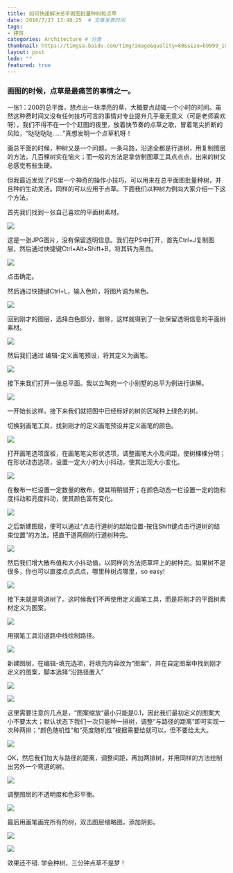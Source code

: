 ```yaml
---
title: 如何快速解决总平面图批量种树和点草
date: 2016/7/27 13:48:25  # 文章发表时间
tags:
- 建筑
categories: Architecture # 分类
thumbnail: https://timgsa.baidu.com/timg?image&quality=80&size=b9999_10000&sec=1529515852054&di=5aee79a9a601e6fd3edd61e2974fa41f&imgtype=0&src=http%3A%2F%2Fimg.zcool.cn%2Fcommunity%2F01a85f5544a9ba0000019ae979cac2.jpg%401280w_1l_2o_100sh.png # 略缩图
layout: post
lede: ""
featured: true
---
```


### 画图的时候，点草是最痛苦的事情之一。

<!--more-->

一张1：200的总平面，想点出一块漂亮的草，大概要点动辄一个小时的时间。虽然这种费时间又没有任何技巧可言的事情对专业提升几乎毫无意义（可是老师喜欢呀），我们不得不在一个个赶图的夜里，放着快节奏的点草之歌，冒着笔尖折断的风险，“哒哒哒哒……”真想发明一个点草机呀！

画总平面的时候，种树又是一个问题。一条马路，沿途全都是行道树，用复制图层的方法，几百棵树实在恼火；而一般的方法是拿仿制图章工具点点点，出来的树又总感觉有些生硬。

但我最近发现了PS里一个神奇的操作小技巧，可以用来在总平面图批量种树，并且种的生动灵活。同样的可以应用于点草。下面我们以种树为例向大家介绍一下这个方法。

首先我们找到一张自己喜欢的平面树素材。

![](https://pic3.zhimg.com/80/v2-b5fcb01077e3b38fc8948719c3df64be_hd.jpg)

这是一张JPG图片，没有保留透明信息。我们在PS中打开，首先Ctrl+J复制图层，然后通过快捷键Ctrl+Alt+Shift+B，将其转为黑白。

![](https://pic3.zhimg.com/80/v2-25fa0c73ed8b721778abe4642fbc0f3a_hd.jpg)

点击确定。

然后通过快捷键Ctrl+L，输入色阶，将图片调为黑色。

![](https://pic3.zhimg.com/80/v2-5dddae7e2fdd8fed7e3e745b8be52eb5_hd.jpg)

回到刚才的图层，选择白色部分，删除，这样就得到了一张保留透明信息的平面树素材。

![](https://pic4.zhimg.com/80/v2-6d85b9eeeaa5d7850b1d62398bb14921_hd.jpg)

然后我们通过 编辑-定义画笔预设，将其定义为画笔。

![](https://pic2.zhimg.com/80/v2-8293dba757468dba8d270d490f44aa6e_hd.jpg)

接下来我们打开一张总平面。我以立陶宛一个小别墅的总平为例进行讲解。


![](https://pic3.zhimg.com/80/v2-0d398ed08895f1eda810cb1d17a36d7f_hd.jpg)

一开始长这样。接下来我们就把图中已经标好的树的区域种上绿色的树。

切换到画笔工具，找到刚才的定义画笔预设并定义画笔的颜色。

![](https://pic3.zhimg.com/80/v2-5a47f3d8611c1e96d5902fdf25e6b551_hd.jpg)

打开画笔选项面板，在画笔笔尖形状选项，调整画笔大小及间距，使树棵棵分明；在形状动态选项，设置一定大小的大小抖动，使其出现大小变化。

![](https://pic3.zhimg.com/80/v2-70423385076aab0ee60ccecd16e51394_hd.jpg)

在散布一栏设置一定数量的散布，使其稍稍错开；在颜色动态一栏设置一定的饱和度抖动和亮度抖动，使其颜色富有变化。

![](https://pic3.zhimg.com/80/v2-48cecf72c8e9b5854da1873e96f8a957_hd.jpg)


之后新建图层，便可以通过“点击行道树的起始位置-按住Shift键点击行道树的结束位置”的方法，把直干道两侧的行道树种完。 

![](https://pic2.zhimg.com/80/v2-fdd289deac494ad5db38161ac4b926cf_hd.jpg)


然后我们增大散布值和大小抖动值，以同样的方法把草坪上的树种完。如果树不是很多，你也可以直接点点点点，哪里种树点哪里，so easy!

![](https://pic4.zhimg.com/80/v2-f4809598383cecf6b1073c04a7ff9ff6_hd.jpg)

接下来就是弯道树了。这时候我们不再使用定义画笔工具，而是将刚才的平面树素材定义为图案。

![](https://pic3.zhimg.com/80/v2-662e70ca30cb3898f23ea696e55c5852_hd.jpg)



用钢笔工具沿道路中线绘制路径。 

![](https://pic2.zhimg.com/80/v2-c1a3b3e063d5c8d4198b2af8446564c5_hd.jpg)

新建图层，在编辑-填充选项，将填充内容改为“图案”，并在自定图案中找到刚才定义的图案，脚本选择“沿路径置入”

![](https://pic3.zhimg.com/80/v2-4352f79ad2056d22fa4840f1d4e2ea51_hd.jpg)

![](https://pic4.zhimg.com/80/v2-d99b3bc76fcaba0c01ba3e3c9345509c_hd.jpg)



这里需要注意的几点是，“图案缩放”最小只能是0.1，因此我们最初定义的图案大小不要太大；默认状态下我们一次只能种一排树，调整“与路径的距离”即可实现一次种两排；“颜色随机性”和“亮度随机性”根据需要给就可以，但不要给太大。

![](https://pic1.zhimg.com/80/v2-86b0d0c2f79a5da3915479d7bc09ec6a_hd.jpg)

OK，然后我们加大与路径的距离，调整间距，再加两排树，并用同样的方法绘制出另外一个弯道的树。

![](https://pic3.zhimg.com/80/v2-1783f5582c4759834a3dc736fa36e679_hd.jpg)

调整图层的不透明度和色彩平衡。

![](https://pic2.zhimg.com/80/v2-92be918c5177065c258481636ae87ea7_hd.jpg)

最后用画笔画完所有的树，双击图层缩略图，添加阴影。 

![](https://pic3.zhimg.com/80/v2-77553082c7193ac62c1ed0268527445b_hd.jpg)

![](https://pic4.zhimg.com/80/v2-3b53876be572d8efd162739d2a368c87_hd.jpg)


效果还不错. 学会种树，三分钟点草不是梦！